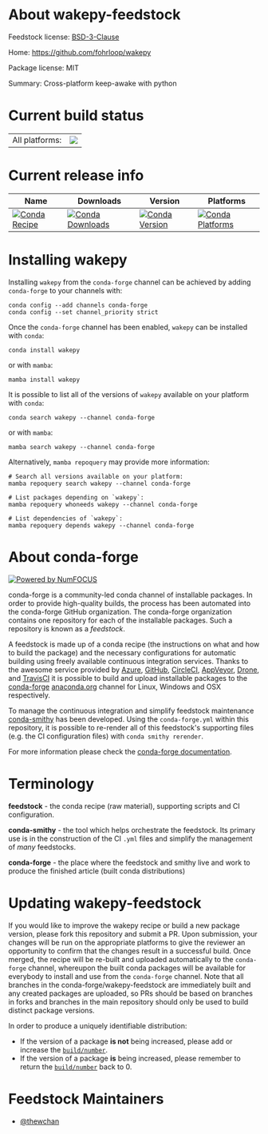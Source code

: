 About wakepy-feedstock
======================

Feedstock license: [BSD-3-Clause](https://github.com/conda-forge/wakepy-feedstock/blob/main/LICENSE.txt)

Home: https://github.com/fohrloop/wakepy

Package license: MIT

Summary: Cross-platform keep-awake with python

Current build status
====================


<table><tr><td>All platforms:</td>
    <td>
      <a href="https://dev.azure.com/conda-forge/feedstock-builds/_build/latest?definitionId=23050&branchName=main">
        <img src="https://dev.azure.com/conda-forge/feedstock-builds/_apis/build/status/wakepy-feedstock?branchName=main">
      </a>
    </td>
  </tr>
</table>

Current release info
====================

| Name | Downloads | Version | Platforms |
| --- | --- | --- | --- |
| [![Conda Recipe](https://img.shields.io/badge/recipe-wakepy-green.svg)](https://anaconda.org/conda-forge/wakepy) | [![Conda Downloads](https://img.shields.io/conda/dn/conda-forge/wakepy.svg)](https://anaconda.org/conda-forge/wakepy) | [![Conda Version](https://img.shields.io/conda/vn/conda-forge/wakepy.svg)](https://anaconda.org/conda-forge/wakepy) | [![Conda Platforms](https://img.shields.io/conda/pn/conda-forge/wakepy.svg)](https://anaconda.org/conda-forge/wakepy) |

Installing wakepy
=================

Installing `wakepy` from the `conda-forge` channel can be achieved by adding `conda-forge` to your channels with:

```
conda config --add channels conda-forge
conda config --set channel_priority strict
```

Once the `conda-forge` channel has been enabled, `wakepy` can be installed with `conda`:

```
conda install wakepy
```

or with `mamba`:

```
mamba install wakepy
```

It is possible to list all of the versions of `wakepy` available on your platform with `conda`:

```
conda search wakepy --channel conda-forge
```

or with `mamba`:

```
mamba search wakepy --channel conda-forge
```

Alternatively, `mamba repoquery` may provide more information:

```
# Search all versions available on your platform:
mamba repoquery search wakepy --channel conda-forge

# List packages depending on `wakepy`:
mamba repoquery whoneeds wakepy --channel conda-forge

# List dependencies of `wakepy`:
mamba repoquery depends wakepy --channel conda-forge
```


About conda-forge
=================

[![Powered by
NumFOCUS](https://img.shields.io/badge/powered%20by-NumFOCUS-orange.svg?style=flat&colorA=E1523D&colorB=007D8A)](https://numfocus.org)

conda-forge is a community-led conda channel of installable packages.
In order to provide high-quality builds, the process has been automated into the
conda-forge GitHub organization. The conda-forge organization contains one repository
for each of the installable packages. Such a repository is known as a *feedstock*.

A feedstock is made up of a conda recipe (the instructions on what and how to build
the package) and the necessary configurations for automatic building using freely
available continuous integration services. Thanks to the awesome service provided by
[Azure](https://azure.microsoft.com/en-us/services/devops/), [GitHub](https://github.com/),
[CircleCI](https://circleci.com/), [AppVeyor](https://www.appveyor.com/),
[Drone](https://cloud.drone.io/welcome), and [TravisCI](https://travis-ci.com/)
it is possible to build and upload installable packages to the
[conda-forge](https://anaconda.org/conda-forge) [anaconda.org](https://anaconda.org/)
channel for Linux, Windows and OSX respectively.

To manage the continuous integration and simplify feedstock maintenance
[conda-smithy](https://github.com/conda-forge/conda-smithy) has been developed.
Using the ``conda-forge.yml`` within this repository, it is possible to re-render all of
this feedstock's supporting files (e.g. the CI configuration files) with ``conda smithy rerender``.

For more information please check the [conda-forge documentation](https://conda-forge.org/docs/).

Terminology
===========

**feedstock** - the conda recipe (raw material), supporting scripts and CI configuration.

**conda-smithy** - the tool which helps orchestrate the feedstock.
                   Its primary use is in the construction of the CI ``.yml`` files
                   and simplify the management of *many* feedstocks.

**conda-forge** - the place where the feedstock and smithy live and work to
                  produce the finished article (built conda distributions)


Updating wakepy-feedstock
=========================

If you would like to improve the wakepy recipe or build a new
package version, please fork this repository and submit a PR. Upon submission,
your changes will be run on the appropriate platforms to give the reviewer an
opportunity to confirm that the changes result in a successful build. Once
merged, the recipe will be re-built and uploaded automatically to the
`conda-forge` channel, whereupon the built conda packages will be available for
everybody to install and use from the `conda-forge` channel.
Note that all branches in the conda-forge/wakepy-feedstock are
immediately built and any created packages are uploaded, so PRs should be based
on branches in forks and branches in the main repository should only be used to
build distinct package versions.

In order to produce a uniquely identifiable distribution:
 * If the version of a package **is not** being increased, please add or increase
   the [``build/number``](https://docs.conda.io/projects/conda-build/en/latest/resources/define-metadata.html#build-number-and-string).
 * If the version of a package **is** being increased, please remember to return
   the [``build/number``](https://docs.conda.io/projects/conda-build/en/latest/resources/define-metadata.html#build-number-and-string)
   back to 0.

Feedstock Maintainers
=====================

* [@thewchan](https://github.com/thewchan/)

